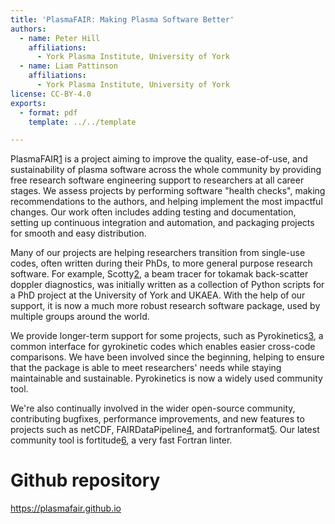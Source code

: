 ```yaml
---
title: 'PlasmaFAIR: Making Plasma Software Better'
authors:
  - name: Peter Hill
    affiliations:
      - York Plasma Institute, University of York
  - name: Liam Pattinson
    affiliations:
      - York Plasma Institute, University of York
license: CC-BY-4.0
exports:
  - format: pdf
    template: ../../template

---
```


PlasmaFAIR[1] is a project aiming to improve the quality, ease-of-use, and sustainability of plasma software across the whole community by providing free research software engineering support to researchers at all career stages. We assess projects by performing software "health checks", making recommendations to the authors, and helping implement the most impactful changes. Our work often includes adding testing and documentation, setting up continuous integration and automation, and packaging projects for smooth and easy distribution.

Many of our projects are helping researchers transition from single-use codes, often written during their PhDs, to more general purpose research software. For example, Scotty[2], a beam tracer for tokamak back-scatter doppler diagnostics, was initially written as a collection of Python scripts for a PhD project at the University of York and UKAEA. With the help of our support, it is now a much more robust research software package, used by multiple groups around the world.

We provide longer-term support for some projects, such as Pyrokinetics[3], a common interface for gyrokinetic codes which enables easier cross-code comparisons. We have been involved since the beginning, helping to ensure that the package is able to meet researchers' needs while staying maintainable and sustainable. Pyrokinetics is now a widely used community tool.

We're also continually involved in the wider open-source community, contributing bugfixes, performance improvements, and new features to projects such as netCDF, FAIRDataPipeline[4], and fortranformat[5]. Our latest community tool is fortitude[6], a very fast Fortran linter.

[1]: https://plasmafair.github.io
[2]: https://doi.org/10.1088/1361-6587/ac57a1
[3]: https://doi.org/10.5281/zenodo.10276528
[4]: https://www.fairdatapipeline.org
[5]: https://github.com/brendanarnold/py-fortranformat
[6]: https://github.com/PlasmaFAIR/fortitude

# Github repository
https://plasmafair.github.io

